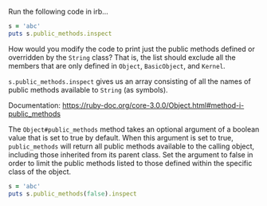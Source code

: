 Run the following code in irb...
```ruby
s = 'abc'
puts s.public_methods.inspect
```
How would you modify the code to print just the public methods defined or overridden by the `String` class? That is, the list should exclude all the members that are only defined in `Object`, `BasicObject`, and `Kernel`. 

`s.public_methods.inspect` gives us an array consisting of all the names of public methods available to `String` (as symbols). 

Documentation: https://ruby-doc.org/core-3.0.0/Object.html#method-i-public_methods

The `Object#public_methods` method takes an optional argument of a boolean value that is set to true by default. When this argument is set to true, `public_methods` will return all public methods available to the calling object, including those inherited from its parent class. Set the argument to false in order to limit the public methods listed to those defined within the specific class of the object. 
```ruby
s = 'abc'
puts s.public_methods(false).inspect
```